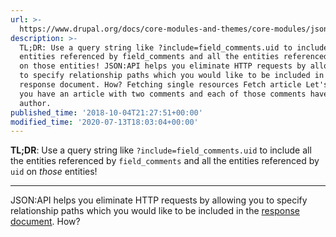 ```yaml
---
url: >-
  https://www.drupal.org/docs/core-modules-and-themes/core-modules/jsonapi-module/includes
description: >-
  TL;DR: Use a query string like ?include=field_comments.uid to include all the
  entities referenced by field_comments and all the entities referenced by uid
  on those entities! JSON:API helps you eliminate HTTP requests by allowing you
  to specify relationship paths which you would like to be included in the
  response document. How? Fetching single resources Fetch article Let's imagine
  you have an article with two comments and each of those comments have the same
  author.
published_time: '2018-10-04T21:27:51+00:00'
modified_time: '2020-07-13T18:03:04+00:00'
---
```

**TL;DR**: Use a query string like `?include=field_comments.uid` to include all the entities referenced by `field_comments` and all the entities referenced by `uid` on _those_ entities!

---

JSON:API helps you eliminate HTTP requests by allowing you to specify relationship paths which you would like to be included in the [response document](https://www.drupal.org/docs/8/modules/json-api/glossary-of-terms-read-first#term-document). How?